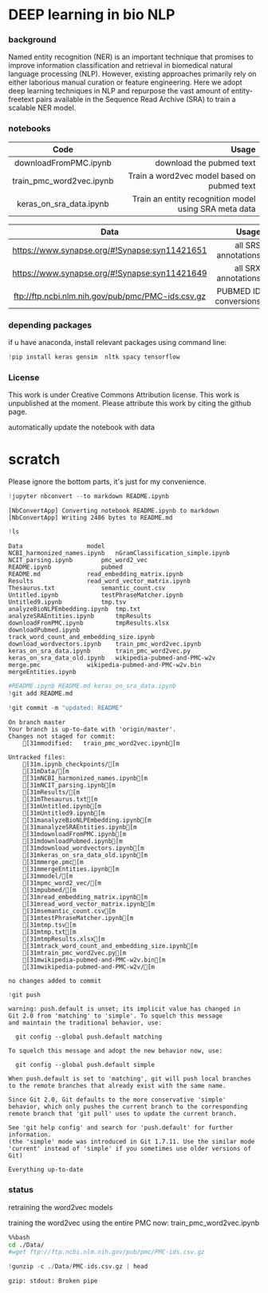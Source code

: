 
# DEEP learning in bio NLP

### background
Named entity recognition (NER) is an important technique that promises to improve information classification and retrieval in biomedical natural language processing (NLP). However, existing approaches primarily rely on either laborious manual curation or feature engineering. Here we adopt deep learning techniques in NLP and repurpose the vast amount of entity-freetext pairs available in the Sequence Read Archive (SRA) to train a scalable NER model. 


###  notebooks

|Code| Usage| 
|:--------------:|------:|
|downloadFromPMC.ipynb|download the pubmed text|
|train_pmc_word2vec.ipynb| Train a word2vec model based on pubmed text|
|keras_on_sra_data.ipynb| Train an entity recognition model using SRA meta data |

|Data| Usage|
|:--------------:|------:|
|https://www.synapse.org/#!Synapse:syn11421651 | all SRS annotations|
| https://www.synapse.org/#!Synapse:syn11421649 | all SRX annotations|
|ftp://ftp.ncbi.nlm.nih.gov/pub/pmc/PMC-ids.csv.gz|PUBMED ID conversions|

### depending packages
if u have anaconda, install relevant packages using command line: 




```python
!pip install keras gensim  nltk spacy tensorflow

```



### License
This work is under Creative Commons Attribution license. This work is unpublished at the moment. Please attribute this work by citing the github page. 


automatically update the notebook with data

# scratch
Please ignore the bottom parts, it's just for my convenience. 


```python
!jupyter nbconvert --to markdown README.ipynb

```

    [NbConvertApp] Converting notebook README.ipynb to markdown
    [NbConvertApp] Writing 2486 bytes to README.md



```python
!ls 
```

    Data			      model
    NCBI_harmonized_names.ipynb   nGramClassification_simple.ipynb
    NCIT_parsing.ipynb	      pmc_word2_vec
    README.ipynb		      pubmed
    README.md		      read_embedding_matrix.ipynb
    Results			      read_word_vector_matrix.ipynb
    Thesaurus.txt		      semantic_count.csv
    Untitled.ipynb		      testPhraseMatcher.ipynb
    Untitled9.ipynb		      tmp.tsv
    analyzeBioNLPEmbedding.ipynb  tmp.txt
    analyzeSRAEntities.ipynb      tmpResults
    downloadFromPMC.ipynb	      tmpResults.xlsx
    downloadPubmed.ipynb	      track_word_count_and_embedding_size.ipynb
    download_wordvectors.ipynb    train_pmc_word2vec.ipynb
    keras_on_sra_data.ipynb       train_pmc_word2vec.py
    keras_on_sra_data_old.ipynb   wikipedia-pubmed-and-PMC-w2v
    merge.pmc		      wikipedia-pubmed-and-PMC-w2v.bin
    mergeEntities.ipynb



```python
#README.ipynb README.md keras_on_sra_data.ipynb
!git add README.md

```


```python
!git commit -m "updated: README"
```

    On branch master
    Your branch is up-to-date with 'origin/master'.
    Changes not staged for commit:
    	[31mmodified:   train_pmc_word2vec.ipynb[m
    
    Untracked files:
    	[31m.ipynb_checkpoints/[m
    	[31mData/[m
    	[31mNCBI_harmonized_names.ipynb[m
    	[31mNCIT_parsing.ipynb[m
    	[31mResults/[m
    	[31mThesaurus.txt[m
    	[31mUntitled.ipynb[m
    	[31mUntitled9.ipynb[m
    	[31manalyzeBioNLPEmbedding.ipynb[m
    	[31manalyzeSRAEntities.ipynb[m
    	[31mdownloadFromPMC.ipynb[m
    	[31mdownloadPubmed.ipynb[m
    	[31mdownload_wordvectors.ipynb[m
    	[31mkeras_on_sra_data_old.ipynb[m
    	[31mmerge.pmc[m
    	[31mmergeEntities.ipynb[m
    	[31mmodel/[m
    	[31mpmc_word2_vec/[m
    	[31mpubmed/[m
    	[31mread_embedding_matrix.ipynb[m
    	[31mread_word_vector_matrix.ipynb[m
    	[31msemantic_count.csv[m
    	[31mtestPhraseMatcher.ipynb[m
    	[31mtmp.tsv[m
    	[31mtmp.txt[m
    	[31mtmpResults.xlsx[m
    	[31mtrack_word_count_and_embedding_size.ipynb[m
    	[31mtrain_pmc_word2vec.py[m
    	[31mwikipedia-pubmed-and-PMC-w2v.bin[m
    	[31mwikipedia-pubmed-and-PMC-w2v/[m
    
    no changes added to commit



```python
!git push 
```

    warning: push.default is unset; its implicit value has changed in
    Git 2.0 from 'matching' to 'simple'. To squelch this message
    and maintain the traditional behavior, use:
    
      git config --global push.default matching
    
    To squelch this message and adopt the new behavior now, use:
    
      git config --global push.default simple
    
    When push.default is set to 'matching', git will push local branches
    to the remote branches that already exist with the same name.
    
    Since Git 2.0, Git defaults to the more conservative 'simple'
    behavior, which only pushes the current branch to the corresponding
    remote branch that 'git pull' uses to update the current branch.
    
    See 'git help config' and search for 'push.default' for further information.
    (the 'simple' mode was introduced in Git 1.7.11. Use the similar mode
    'current' instead of 'simple' if you sometimes use older versions of Git)
    
    Everything up-to-date


### status 
retraining the word2vec models

training the word2vec using the entire PMC now: 
train_pmc_word2vec.ipynb



```bash
%%bash
cd ./Data/
#wget ftp://ftp.ncbi.nlm.nih.gov/pub/pmc/PMC-ids.csv.gz
```


```python
!gunzip -c ./Data/PMC-ids.csv.gz | head
```

    
    
    
    
    
    
    
    
    
    
    
    gzip: stdout: Broken pipe

